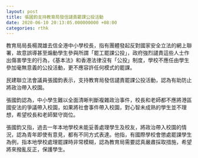 ```yaml
---
layout: post
title: 張國鈞支持教育局發信譴責罷課公投活動
date: 2020-06-10 20:13:05.000000000 +08:00
categories: rthk
---
```


教育局局長楊潤雄去信全港中小學校長，指有團體發起反對國家安全立法的網上聯署，故意誤導甚至煽動學生參與所謂「罷工罷課公投」，政府強烈譴責這些人士作出傷害學生的行為，《基本法》和香港法律沒有「公投」制度，學校不應任由學生參加毫無意義的公投活動，更不應容許任何模式的罷課。

民建聯立法會議員張國鈞表示，支持教育局發信譴責罷課公投活動，認為有助防止將政治帶入校園。

張國鈞認為，中小學生難以全面清晰判斷複雜政治事件，校長和老師都不應將港區國安法的爭議帶入校園，如果將社會事件帶入校園，對心智未成熟的學生並不理想，希望校長和老師緊守崗位。

張國鈞又指，過去一年本地學校未能妥善處理學生及校友，將政治帶入校園的情況，認為青年即使有意見，都有不同方式表達。他指，有國際學校會懲處罷課學生為例，指本地學校處理罷課時非常模糊，認為教育局需要認真嚴肅採取措施，希望將來撥亂反正，保護學生。
